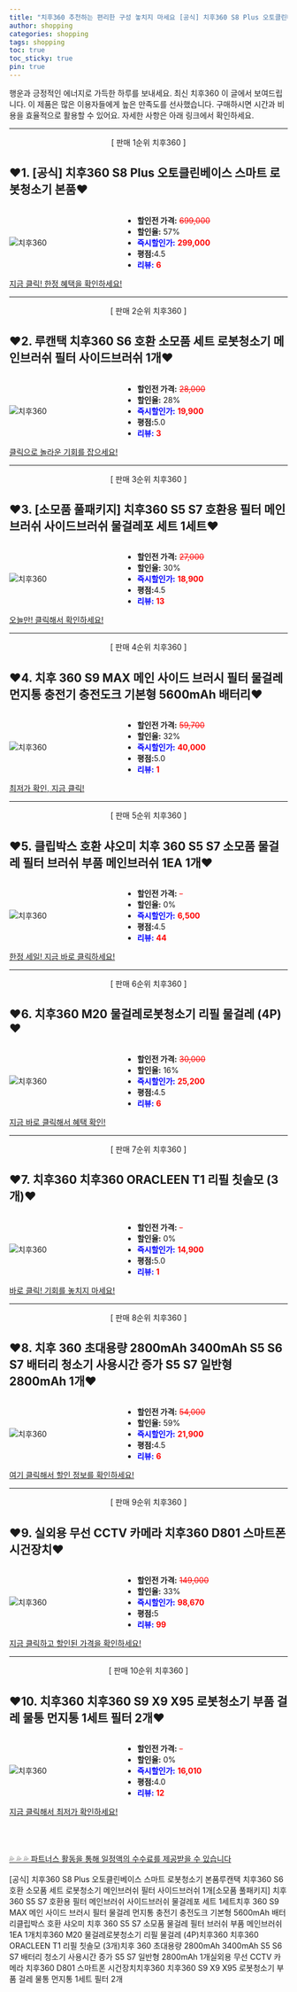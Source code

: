 ```yaml
---
title: "치후360 추천하는 편리한 구성 놓치지 마세요 [공식] 치후360 S8 Plus 오토클린베이스"
author: shopping
categories: shopping
tags: shopping
toc: true
toc_sticky: true
pin: true
---
```

행운과 긍정적인 에너지로 가득한 하루를 보내세요. 최신 치후360 이 글에서 보여드립니다. 이 제품은 많은 이용자들에게 높은 만족도를 선사했습니다. 구매하시면 시간과 비용을 효율적으로 활용할 수 있어요. 자세한 사항은 아래 링크에서 확인하세요.

---
<p class="toplist" style="margin: 0 auto; display: block; width: fit-content;">[ 판매 1순위 치후360 ]</p>

<h2><strong>❤️1. [공식] 치후360 S8 Plus 오토클린베이스 스마트 로봇청소기 본품❤️</strong></h2>

<div style="display: flex; align-items: center;">
    <div style="flex: 0.4;">
        <img src="https://thumbnail7.coupangcdn.com/thumbnails/remote/230x230ex/image/vendor_inventory/1306/bfdf458eb0507a027b6c2143844065d9bb637f448cc4fac5c8fc3fd0993e.jpg" alt="치후360" style="max-width: 100%;">
    </div>
    <div style="flex: 0.6; margin-left: 10px;">
        <ul>
            <li><strong>할인전 가격:</strong> <del style="color: red;">699,000</del></li>
            <li><strong>할인율:</strong> 57%</li>
            <li><span style='color:blue'><strong>즉시할인가:</strong></span> <span style='color:red'><strong>299,000</strong></span></li>
            <li><strong>평점:</strong>4.5</li>
            <li><span style='color:blue'><strong>리뷰:</strong></span> <span style='color:red'><strong>6</strong></span></li>
        </ul>
    </div>
</div>
<div class="center">
    <a href="https://William4Davisa.github.io?lptag=AF9450613&subid=githubio&pageKey=7610147974&traceid=V0-153&itemId=20153161821&vendorItemId=86693358050" class="myButton">
        지금 클릭! 한정 혜택을 확인하세요!
    </a>
</div>


---
<p class="toplist" style="margin: 0 auto; display: block; width: fit-content;">[ 판매 2순위 치후360 ]</p>

<h2><strong>❤️2. 루캔택 치후360 S6 호환 소모품 세트 로봇청소기 메인브러쉬 필터 사이드브러쉬 1개❤️</strong></h2>

<div style="display: flex; align-items: center;">
    <div style="flex: 0.4;">
        <img src="https://thumbnail8.coupangcdn.com/thumbnails/remote/230x230ex/image/vendor_inventory/cfdb/7582397049899a7e09d8000d720d83cc93d700adddf9905f69e26c15a26c.jpg" alt="치후360" style="max-width: 100%;">
    </div>
    <div style="flex: 0.6; margin-left: 10px;">
        <ul>
            <li><strong>할인전 가격:</strong> <del style="color: red;">28,000</del></li>
            <li><strong>할인율:</strong> 28%</li>
            <li><span style='color:blue'><strong>즉시할인가:</strong></span> <span style='color:red'><strong>19,900</strong></span></li>
            <li><strong>평점:</strong>5.0</li>
            <li><span style='color:blue'><strong>리뷰:</strong></span> <span style='color:red'><strong>3</strong></span></li>
        </ul>
    </div>
</div>
<div class="center">
    <a href="https://William4Davisa.github.io?lptag=AF9450613&subid=githubio&pageKey=7872206934&traceid=V0-153&itemId=21508134924&vendorItemId=88561659478" class="myButton">
        클릭으로 놀라운 기회를 잡으세요!
    </a>
</div>


---
<p class="toplist" style="margin: 0 auto; display: block; width: fit-content;">[ 판매 3순위 치후360 ]</p>

<h2><strong>❤️3. [소모품 풀패키지] 치후360 S5 S7 호환용 필터 메인브러쉬 사이드브러쉬 물걸레포 세트 1세트❤️</strong></h2>

<div style="display: flex; align-items: center;">
    <div style="flex: 0.4;">
        <img src="https://thumbnail7.coupangcdn.com/thumbnails/remote/230x230ex/image/vendor_inventory/26ea/4f889f8d3dc44252fbafd495f40c94cc46e250df7771955d2320dcd866b1.jpg" alt="치후360" style="max-width: 100%;">
    </div>
    <div style="flex: 0.6; margin-left: 10px;">
        <ul>
            <li><strong>할인전 가격:</strong> <del style="color: red;">27,000</del></li>
            <li><strong>할인율:</strong> 30%</li>
            <li><span style='color:blue'><strong>즉시할인가:</strong></span> <span style='color:red'><strong>18,900</strong></span></li>
            <li><strong>평점:</strong>4.5</li>
            <li><span style='color:blue'><strong>리뷰:</strong></span> <span style='color:red'><strong>13</strong></span></li>
        </ul>
    </div>
</div>
<div class="center">
    <a href="https://William4Davisa.github.io?lptag=AF9450613&subid=githubio&pageKey=6891204935&traceid=V0-153&itemId=16544096062&vendorItemId=88385701860" class="myButton">
        오늘만! 클릭해서 확인하세요!
    </a>
</div>


---
<p class="toplist" style="margin: 0 auto; display: block; width: fit-content;">[ 판매 4순위 치후360 ]</p>

<h2><strong>❤️4. 치후 360 S9 MAX 메인 사이드 브러시 필터 물걸레 먼지통 충전기 충전도크 기본형 5600mAh 배터리❤️</strong></h2>

<div style="display: flex; align-items: center;">
    <div style="flex: 0.4;">
        <img src="https://thumbnail9.coupangcdn.com/thumbnails/remote/230x230ex/image/vendor_inventory/3e25/7b8fc29f3ea31f0c40cbf6bed7157f0dda46bda47177937c7e1c613a7c16.jpg" alt="치후360" style="max-width: 100%;">
    </div>
    <div style="flex: 0.6; margin-left: 10px;">
        <ul>
            <li><strong>할인전 가격:</strong> <del style="color: red;">59,700</del></li>
            <li><strong>할인율:</strong> 32%</li>
            <li><span style='color:blue'><strong>즉시할인가:</strong></span> <span style='color:red'><strong>40,000</strong></span></li>
            <li><strong>평점:</strong>5.0</li>
            <li><span style='color:blue'><strong>리뷰:</strong></span> <span style='color:red'><strong>1</strong></span></li>
        </ul>
    </div>
</div>
<div class="center">
    <a href="https://William4Davisa.github.io?lptag=AF9450613&subid=githubio&pageKey=7887197012&traceid=V0-153&itemId=21582990360&vendorItemId=88634559066" class="myButton">
        최저가 확인, 지금 클릭!
    </a>
</div>


---
<p class="toplist" style="margin: 0 auto; display: block; width: fit-content;">[ 판매 5순위 치후360 ]</p>

<h2><strong>❤️5. 클립박스 호환 샤오미 치후 360 S5 S7 소모품 물걸레 필터 브러쉬 부품 메인브러쉬 1EA 1개❤️</strong></h2>

<div style="display: flex; align-items: center;">
    <div style="flex: 0.4;">
        <img src="https://thumbnail10.coupangcdn.com/thumbnails/remote/230x230ex/image/vendor_inventory/d84b/ffb36a25a6e75abb29d06da1a7a67f438260b3ec983defe34c266dea6d45.jpg" alt="치후360" style="max-width: 100%;">
    </div>
    <div style="flex: 0.6; margin-left: 10px;">
        <ul>
            <li><strong>할인전 가격:</strong> <del style="color: red;">-</del></li>
            <li><strong>할인율:</strong> 0%</li>
            <li><span style='color:blue'><strong>즉시할인가:</strong></span> <span style='color:red'><strong>6,500</strong></span></li>
            <li><strong>평점:</strong>4.5</li>
            <li><span style='color:blue'><strong>리뷰:</strong></span> <span style='color:red'><strong>44</strong></span></li>
        </ul>
    </div>
</div>
<div class="center">
    <a href="https://William4Davisa.github.io?lptag=AF9450613&subid=githubio&pageKey=6956356685&traceid=V0-153&itemId=16918936569&vendorItemId=84096828496" class="myButton">
        한정 세일! 지금 바로 클릭하세요!
    </a>
</div>


---
<p class="toplist" style="margin: 0 auto; display: block; width: fit-content;">[ 판매 6순위 치후360 ]</p>

<h2><strong>❤️6. 치후360 M20 물걸레로봇청소기 리필 물걸레 (4P)❤️</strong></h2>

<div style="display: flex; align-items: center;">
    <div style="flex: 0.4;">
        <img src="https://thumbnail10.coupangcdn.com/thumbnails/remote/230x230ex/image/vendor_inventory/d404/bbf21d43ff559ed79c6352ade8e95a0a86c8a24cee1b832fc952c0c1f750.jpg" alt="치후360" style="max-width: 100%;">
    </div>
    <div style="flex: 0.6; margin-left: 10px;">
        <ul>
            <li><strong>할인전 가격:</strong> <del style="color: red;">30,000</del></li>
            <li><strong>할인율:</strong> 16%</li>
            <li><span style='color:blue'><strong>즉시할인가:</strong></span> <span style='color:red'><strong>25,200</strong></span></li>
            <li><strong>평점:</strong>4.5</li>
            <li><span style='color:blue'><strong>리뷰:</strong></span> <span style='color:red'><strong>6</strong></span></li>
        </ul>
    </div>
</div>
<div class="center">
    <a href="https://William4Davisa.github.io?lptag=AF9450613&subid=githubio&pageKey=7908526226&traceid=V0-153&itemId=21694757615&vendorItemId=85414081836" class="myButton">
        지금 바로 클릭해서 혜택 확인!
    </a>
</div>


---
<p class="toplist" style="margin: 0 auto; display: block; width: fit-content;">[ 판매 7순위 치후360 ]</p>

<h2><strong>❤️7. 치후360 치후360 ORACLEEN T1 리필 칫솔모 (3개)❤️</strong></h2>

<div style="display: flex; align-items: center;">
    <div style="flex: 0.4;">
        <img src="https://thumbnail9.coupangcdn.com/thumbnails/remote/230x230ex/image/vendor_inventory/70ce/a4ffc8ff9298002f4c8794cbfbccd98e97f95e231ae16e60699071454e6c.jpg" alt="치후360" style="max-width: 100%;">
    </div>
    <div style="flex: 0.6; margin-left: 10px;">
        <ul>
            <li><strong>할인전 가격:</strong> <del style="color: red;">-</del></li>
            <li><strong>할인율:</strong> 0%</li>
            <li><span style='color:blue'><strong>즉시할인가:</strong></span> <span style='color:red'><strong>14,900</strong></span></li>
            <li><strong>평점:</strong>5.0</li>
            <li><span style='color:blue'><strong>리뷰:</strong></span> <span style='color:red'><strong>1</strong></span></li>
        </ul>
    </div>
</div>
<div class="center">
    <a href="https://William4Davisa.github.io?lptag=AF9450613&subid=githubio&pageKey=7937182302&traceid=V0-153&itemId=21850183149&vendorItemId=88898444030" class="myButton">
        바로 클릭! 기회를 놓치지 마세요!
    </a>
</div>


---
<p class="toplist" style="margin: 0 auto; display: block; width: fit-content;">[ 판매 8순위 치후360 ]</p>

<h2><strong>❤️8. 치후 360 초대용량 2800mAh 3400mAh S5 S6 S7 배터리 청소기 사용시간 증가 S5 S7 일반형 2800mAh 1개❤️</strong></h2>

<div style="display: flex; align-items: center;">
    <div style="flex: 0.4;">
        <img src="https://thumbnail6.coupangcdn.com/thumbnails/remote/230x230ex/image/vendor_inventory/11cf/8e482fb339c5c63ae27c4d62297278fd49e11f1c91f0f274ffdd33cd05b8.JPG" alt="치후360" style="max-width: 100%;">
    </div>
    <div style="flex: 0.6; margin-left: 10px;">
        <ul>
            <li><strong>할인전 가격:</strong> <del style="color: red;">54,000</del></li>
            <li><strong>할인율:</strong> 59%</li>
            <li><span style='color:blue'><strong>즉시할인가:</strong></span> <span style='color:red'><strong>21,900</strong></span></li>
            <li><strong>평점:</strong>4.5</li>
            <li><span style='color:blue'><strong>리뷰:</strong></span> <span style='color:red'><strong>6</strong></span></li>
        </ul>
    </div>
</div>
<div class="center">
    <a href="https://William4Davisa.github.io?lptag=AF9450613&subid=githubio&pageKey=6763143312&traceid=V0-153&itemId=20956074117&vendorItemId=88021848874" class="myButton">
        여기 클릭해서 할인 정보를 확인하세요!
    </a>
</div>


---
<p class="toplist" style="margin: 0 auto; display: block; width: fit-content;">[ 판매 9순위 치후360 ]</p>

<h2><strong>❤️9. 실외용 무선 CCTV 카메라 치후360 D801 스마트폰 시건장치❤️</strong></h2>

<div style="display: flex; align-items: center;">
    <div style="flex: 0.4;">
        <img src="https://thumbnail6.coupangcdn.com/thumbnails/remote/230x230ex/image/vendor_inventory/79f5/0fd97ce17e06af5108c60be40eb2e913b4d1ffefa7b2c9e1811b9c5fc70e.jpg" alt="치후360" style="max-width: 100%;">
    </div>
    <div style="flex: 0.6; margin-left: 10px;">
        <ul>
            <li><strong>할인전 가격:</strong> <del style="color: red;">149,000</del></li>
            <li><strong>할인율:</strong> 33%</li>
            <li><span style='color:blue'><strong>즉시할인가:</strong></span> <span style='color:red'><strong>98,670</strong></span></li>
            <li><strong>평점:</strong>5</li>
            <li><span style='color:blue'><strong>리뷰:</strong></span> <span style='color:red'><strong>99</strong></span></li>
        </ul>
    </div>
</div>
<div class="center">
    <a href="https://William4Davisa.github.io?lptag=AF9450613&subid=githubio&pageKey=2198562422&traceid=V0-153&itemId=3740222963&vendorItemId=90720652297" class="myButton">
        지금 클릭하고 할인된 가격을 확인하세요!
    </a>
</div>


---
<p class="toplist" style="margin: 0 auto; display: block; width: fit-content;">[ 판매 10순위 치후360 ]</p>

<h2><strong>❤️10. 치후360 치후360 S9 X9 X95 로봇청소기 부품 걸레 물통 먼지통 1세트 필터 2개❤️</strong></h2>

<div style="display: flex; align-items: center;">
    <div style="flex: 0.4;">
        <img src="https://thumbnail10.coupangcdn.com/thumbnails/remote/230x230ex/image/vendor_inventory/0888/f45cdd8dd65c23f7de477bed869dc60959956096491cc091b563c5c392a0.jpg" alt="치후360" style="max-width: 100%;">
    </div>
    <div style="flex: 0.6; margin-left: 10px;">
        <ul>
            <li><strong>할인전 가격:</strong> <del style="color: red;">-</del></li>
            <li><strong>할인율:</strong> 0%</li>
            <li><span style='color:blue'><strong>즉시할인가:</strong></span> <span style='color:red'><strong>16,010</strong></span></li>
            <li><strong>평점:</strong>4.0</li>
            <li><span style='color:blue'><strong>리뷰:</strong></span> <span style='color:red'><strong>12</strong></span></li>
        </ul>
    </div>
</div>
<div class="center">
    <a href="https://William4Davisa.github.io?lptag=AF9450613&subid=githubio&pageKey=2372835301&traceid=V0-153&itemId=4132100133&vendorItemId=90756378285" class="myButton">
        지금 클릭해서 최저가 확인하세요!
    </a>
</div>

<br><br><br>[💦 💦 💦 파트너스 활동을 통해 일정액의 수수료를 제공받을 수 있습니다](https://link.coupang.com/a/bcpT2c)<br><br>[공식] 치후360 S8 Plus 오토클린베이스 스마트 로봇청소기 본품루캔택 치후360 S6 호환 소모품 세트 로봇청소기 메인브러쉬 필터 사이드브러쉬 1개[소모품 풀패키지] 치후360 S5 S7 호환용 필터 메인브러쉬 사이드브러쉬 물걸레포 세트 1세트치후 360 S9 MAX 메인 사이드 브러시 필터 물걸레 먼지통 충전기 충전도크 기본형 5600mAh 배터리클립박스 호환 샤오미 치후 360 S5 S7 소모품 물걸레 필터 브러쉬 부품 메인브러쉬 1EA 1개치후360 M20 물걸레로봇청소기 리필 물걸레 (4P)치후360 치후360 ORACLEEN T1 리필 칫솔모 (3개)치후 360 초대용량 2800mAh 3400mAh S5 S6 S7 배터리 청소기 사용시간 증가 S5 S7 일반형 2800mAh 1개실외용 무선 CCTV 카메라 치후360 D801 스마트폰 시건장치치후360 치후360 S9 X9 X95 로봇청소기 부품 걸레 물통 먼지통 1세트 필터 2개